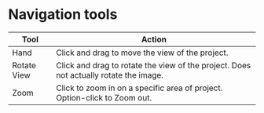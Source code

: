 # Navigation tools

| Tool | Action |
| --- | --- |
| Hand | Click and drag to move the view of the project. |
| Rotate View | Click and drag to rotate the view of the project. Does not actually rotate the image. |
| Zoom | Click to zoom in on a specific area of project. Option-click to Zoom out. |





